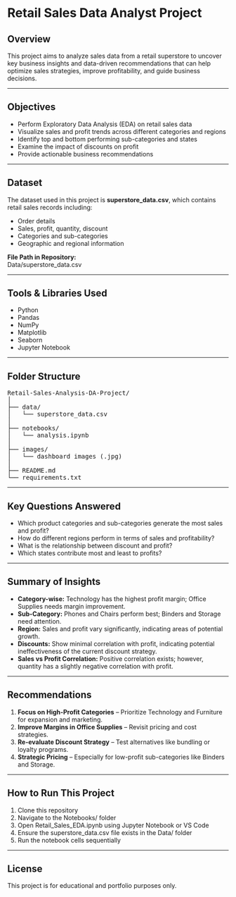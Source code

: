 # Retail Sales Data Analyst Project

## Overview

This project aims to analyze sales data from a retail superstore to uncover key business insights and data-driven recommendations that can help optimize sales strategies, improve profitability, and guide business decisions.

---

## Objectives

- Perform Exploratory Data Analysis (EDA) on retail sales data
- Visualize sales and profit trends across different categories and regions
- Identify top and bottom performing sub-categories and states
- Examine the impact of discounts on profit
- Provide actionable business recommendations

---

## Dataset

The dataset used in this project is **superstore_data.csv**, which contains retail sales records including:

- Order details
- Sales, profit, quantity, discount
- Categories and sub-categories
- Geographic and regional information

**File Path in Repository:**  
Data/superstore_data.csv

---

## Tools & Libraries Used

- Python
- Pandas
- NumPy
- Matplotlib
- Seaborn
- Jupyter Notebook

---

## Folder Structure

<pre>
Retail-Sales-Analysis-DA-Project/
│
├── data/
│   └── superstore_data.csv
│
├── notebooks/
│   └── analysis.ipynb
│
├── images/
│   └── dashboard images (.jpg)
│
├── README.md
└── requirements.txt
</pre>

---

## Key Questions Answered

- Which product categories and sub-categories generate the most sales and profit?
- How do different regions perform in terms of sales and profitability?
- What is the relationship between discount and profit?
- Which states contribute most and least to profits?

---

## Summary of Insights

- **Category-wise:** Technology has the highest profit margin; Office Supplies needs margin improvement.
- **Sub-Category:** Phones and Chairs perform best; Binders and Storage need attention.
- **Region:** Sales and profit vary significantly, indicating areas of potential growth.
- **Discounts:** Show minimal correlation with profit, indicating potential ineffectiveness of the current discount strategy.
- **Sales vs Profit Correlation:** Positive correlation exists; however, quantity has a slightly negative correlation with profit.

---

## Recommendations

1. **Focus on High-Profit Categories** – Prioritize Technology and Furniture for expansion and marketing.
2. **Improve Margins in Office Supplies** – Revisit pricing and cost strategies.
3. **Re-evaluate Discount Strategy** – Test alternatives like bundling or loyalty programs.
4. **Strategic Pricing** – Especially for low-profit sub-categories like Binders and Storage.

---

## How to Run This Project

1. Clone this repository
2. Navigate to the Notebooks/ folder
3. Open Retail_Sales_EDA.ipynb using Jupyter Notebook or VS Code
4. Ensure the superstore_data.csv file exists in the Data/ folder
5. Run the notebook cells sequentially

---

## License

This project is for educational and portfolio purposes only.
